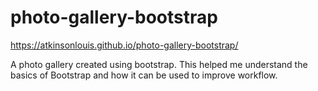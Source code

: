 # photo-gallery-bootstrap

https://atkinsonlouis.github.io/photo-gallery-bootstrap/

A photo gallery created using bootstrap. This helped me understand the basics of Bootstrap and how it can be used to improve workflow.
